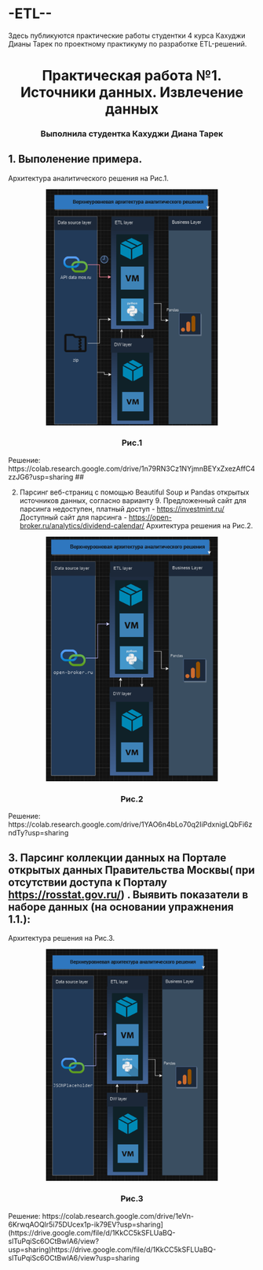 # -ETL--
Здесь публикуются практические работы студентки 4 курса Кахуджи Дианы Тарек по проектному практикуму по разработке ETL-решений. 
<h1 align="center">Практическая работа №1. Источники данных. Извлечение данных</h1>
<h3 align="center">Выполнила студентка Кахуджи Диана Тарек</h3>

## 1. Выполенение примера.
   
Архитектура аналитического решения на Рис.1.
<p align="center">
<img  src="https://github.com/Drobilk/-ETL--/blob/main/%D0%A1%D0%BD%D0%B8%D0%BC%D0%BE%D0%BA%20%D1%8D%D0%BA%D1%80%D0%B0%D0%BD%D0%B0%202024-02-16%20160339.png"  width="350" alt="Calculate-BMI-and-risk-category"/>
</p>
<h3 align="center">Рис.1</h3>
Решение:
https://colab.research.google.com/drive/1n79RN3Cz1NYjmnBEYxZxezAffC4zzJG6?usp=sharing
## 

2.  Парсинг веб-страниц с помощью Beautiful Soup и Pandas открытых источников данных, согласно варианту 9.
Предложенный сайт для парсинга недоступен, платный доступ - https://investmint.ru/
Доступный сайт для парсинга - https://open-broker.ru/analytics/dividend-calendar/
Архитектура решения на Рис.2.
<p align="center">
<img  src="https://github.com/Drobilk/-ETL--/blob/main/%D0%A1%D0%BD%D0%B8%D0%BC%D0%BE%D0%BA%20%D1%8D%D0%BA%D1%80%D0%B0%D0%BD%D0%B0%202024-02-16%20163052.png"  width="350" alt="Calculate-BMI-and-risk-category"/>
</p>
<h3 align="center">Рис.2</h3>
Решение:
https://colab.research.google.com/drive/1YAO6n4bLo70q2IiPdxnigLQbFi6zndTy?usp=sharing

## 3. Парсинг коллекции данных на Портале открытых данных Правительства Москвы( при отсутствии доступа к Порталу https://rosstat.gov.ru/) . Выявить показатели в наборе данных (на основании упражнения 1.1.):

Архитектура решения на Рис.3.
<p align="center">
<img  src="https://github.com/Drobilk/-ETL--/blob/main/%D0%A1%D0%BD%D0%B8%D0%BC%D0%BE%D0%BA%20%D1%8D%D0%BA%D1%80%D0%B0%D0%BD%D0%B0%202024-02-17%20124917.png"  width="350" alt="Calculate-BMI-and-risk-category"/>
</p>
<h3 align="center">Рис.3</h3>
Решение:
https://colab.research.google.com/drive/1eVn-6KrwqAOQlr5i75DUcex1p-ik79EV?usp=sharing](https://drive.google.com/file/d/1KkCC5kSFLUaBQ-slTuPqiSc6OCtBwIA6/view?usp=sharing)https://drive.google.com/file/d/1KkCC5kSFLUaBQ-slTuPqiSc6OCtBwIA6/view?usp=sharing
